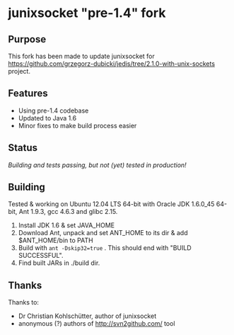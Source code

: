 # junixsocket "pre-1.4" fork


## Purpose

This fork has been made to update junixsocket for https://github.com/grzegorz-dubicki/jedis/tree/2.1.0-with-unix-sockets project.

## Features

* Using pre-1.4 codebase
* Updated to Java 1.6
* Minor fixes to make build process easier


## Status

*Building and tests passing, but not (yet) tested in production!*

## Building

Tested & working on Ubuntu 12.04 LTS 64-bit with Oracle JDK 1.6.0_45 64-bit, Ant 1.9.3, gcc 4.6.3 and glibc 2.15.

1. Install JDK 1.6 & set JAVA_HOME
2. Download Ant, unpack and set ANT_HOME to its dir & add $ANT_HOME/bin to PATH
3. Build with `ant -Dskip32=true` . This should end with "BUILD SUCCESSFUL".
4. Find built JARs in ./build dir.

## Thanks

Thanks to:
* Dr Christian Kohlschütter, author of junixsocket
* anonymous (?) authors of http://svn2github.com/ tool
